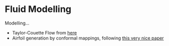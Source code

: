 # Fluid Modelling

Modelling...

- Taylor-Couette Flow from [here](https://www.youtube.com/watch?v=57IMufyoCnQ)
- Airfoil generation by conformal mappings, following [this very nice paper](http://evoq-eval.siam.org/Portals/0/Publications/SIURO/Vol1_Issue2/Modeling_the_Fluid_Flow.pdf?ver=2018-04-02-120817-147)

